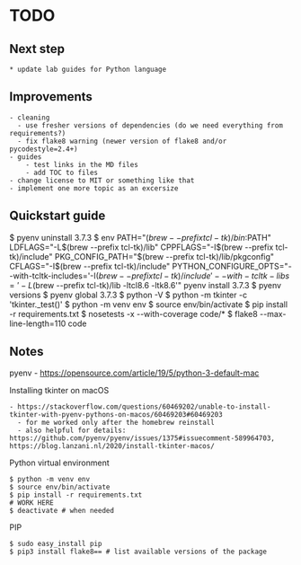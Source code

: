 # TODO

## Next step

    * update lab guides for Python language

## Improvements

    - cleaning
      - use fresher versions of dependencies (do we need everything from requirements?)
      - fix flake8 warning (newer version of flake8 and/or pycodestyle=2.4+)
    - guides
        - test links in the MD files
        - add TOC to files
    - change license to MIT or something like that
    - implement one more topic as an excersize

## Quickstart guide

  $ pyenv uninstall 3.7.3
  $ env   PATH="$(brew --prefix tcl-tk)/bin:$PATH"   LDFLAGS="-L$(brew --prefix tcl-tk)/lib"   CPPFLAGS="-I$(brew --prefix tcl-tk)/include"   PKG_CONFIG_PATH="$(brew --prefix tcl-tk)/lib/pkgconfig"   CFLAGS="-I$(brew --prefix tcl-tk)/include"   PYTHON_CONFIGURE_OPTS="--with-tcltk-includes='-I$(brew --prefix tcl-tk)/include' --with-tcltk-libs='-L$(brew --prefix tcl-tk)/lib -ltcl8.6 -ltk8.6'"   pyenv install 3.7.3
  $ pyenv versions
  $ pyenv global 3.7.3
  $ python -V
  $ python -m tkinter -c 'tkinter._test()'
  $ python -m venv env
  $ source env/bin/activate
  $ pip install -r requirements.txt
  $ nosetests -x --with-coverage code/*
  $ flake8 --max-line-length=110 code

## Notes

pyenv
    - https://opensource.com/article/19/5/python-3-default-mac

Installing tkinter on macOS

    - https://stackoverflow.com/questions/60469202/unable-to-install-tkinter-with-pyenv-pythons-on-macos/60469203#60469203
      - for me worked only after the homebrew reinstall
      - also helpful for details: https://github.com/pyenv/pyenv/issues/1375#issuecomment-589964703, https://blog.lanzani.nl/2020/install-tkinter-macos/

Python virtual environment

    $ python -m venv env
    $ source env/bin/activate
    $ pip install -r requirements.txt
    # WORK HERE
    $ deactivate # when needed

PIP

    $ sudo easy_install pip
    $ pip3 install flake8== # list available versions of the package
